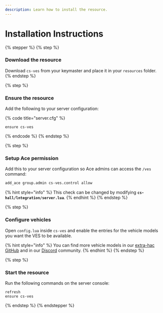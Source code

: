 ```yaml
---
description: Learn how to install the resource.
---
```


# Installation Instructions

{% stepper %}
{% step %}
### Download the resource

Download `cs-ves` from your keymaster and place it in your `resources` folder.
{% endstep %}

{% step %}
### Ensure the resource

Add the following to your server configuration:

{% code title="server.cfg" %}
```
ensure cs-ves
```
{% endcode %}
{% endstep %}

{% step %}
### Setup Ace permission

Add this to your server configuration so Ace admins can access the `/ves` command:

```txt
add_ace group.admin cs-ves.control allow
```

{% hint style="info" %}
This check can be changed by modifying **`cs-hall/lntegration/server.lua`**.
{% endhint %}
{% endstep %}

{% step %}
### Configure vehicles

Open `config.lua` inside `cs-ves` and enable the entries for the vehicle models you want the VES to be available.&#x20;

{% hint style="info" %}
You can find more vehicle models in our [extra-hac GitHub](https://github.com/criticalscripts-shop/extra-hac/tree/main/cs-ves/entries) and in our [Discord](https://criticalscripts.shop/discord) community.
{% endhint %}
{% endstep %}

{% step %}
### Start the resource

Run the following commands on the server console:

```
refresh
ensure cs-ves
```
{% endstep %}
{% endstepper %}
